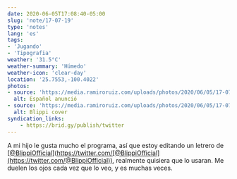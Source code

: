```yaml
---
date: 2020-06-05T17:08:40-05:00
slug: 'note/17-07-19'
type: 'notes'
lang: 'es'
tags:
- 'Jugando'
- 'Tipografia'
weather: '31.5°C'
weather-summary: 'Húmedo'
weather-icon: 'clear-day'
location: '25.7553,-100.4022'
photos:
- source: 'https://media.ramiroruiz.com/uploads/photos/2020/06/05/17-07-19/español-sign.png'
  alt: Español anunció
- source: 'https://media.ramiroruiz.com/uploads/photos/2020/06/05/17-07-19/blippi-cover.jpeg'
  alt: Blippi cover
syndication_links:
    - https://brid.gy/publish/twitter
---
```

A mi hijo le gusta mucho el programa, así que estoy editando un letrero de [[@BlippiOfficial](https://twitter.com/@BlippiOfficial)](https://twitter.com/[@BlippiOfficial](https://twitter.com/@BlippiOfficial)), realmente quisiera que lo usaran. Me duelen los ojos cada vez que lo veo, y es muchas veces.   